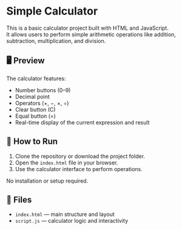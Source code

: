 # Simple Calculator

This is a basic calculator project built with HTML and JavaScript.  
It allows users to perform simple arithmetic operations like addition, subtraction, multiplication, and division.

## 🖥 Preview

The calculator features:
- Number buttons (0–9)
- Decimal point
- Operators (+, −, ×, ÷)
- Clear button (C)
- Equal button (=)
- Real-time display of the current expression and result

## 🚀 How to Run

1. Clone the repository or download the project folder.
2. Open the `index.html` file in your browser.
3. Use the calculator interface to perform operations.

No installation or setup required.

## 📁 Files

- `index.html` — main structure and layout
- `script.js` — calculator logic and interactivity